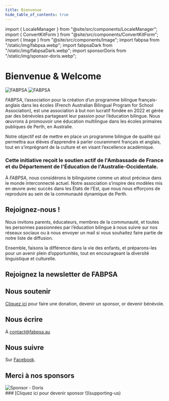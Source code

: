 ```yaml
---
title: Bienvenue
hide_table_of_contents: true
---
```


import { LocaleManager } from "@site/src/components/LocaleManager";
import { ConvertKitForm } from "@site/src/components/ConvertKitForm";
import { Image } from "@site/src/components/Image";
import fabpsa from "/static/img/fabpsa.webp";
import fabpsaDark from "/static/img/fabpsaDark.webp";
import sponsorDoris from "/static/img/sponsor-doris.webp";

<LocaleManager />

# Bienvenue & Welcome

<Image className="lightOnly" src={fabpsa} alt="FABPSA" width={250} height={318} />

<Image className="darkOnly" src={fabpsaDark} alt="FABPSA" width={250} height={318} />

<div style={{ marginTop: "48px" }} />

<em>FABPSA</em>, l’association pour la création d’un programme bilingue français-anglais dans les écoles (French Australian Bilingual Program for School Association), est une association à but non lucratif fondée en 2022 et gérée par des bénévoles partageant leur passion pour l’éducation bilingue. Nous œuvrons à promouvoir une éducation multilingue dans les écoles primaires publiques de Perth, en Australie.

Notre objectif est de mettre en place un programme bilingue de qualité qui permettra aux élèves d’apprendre à parler couramment français et anglais, tout en s’imprégnant de la culture et en visant l’excellence académique.

<div style={{ marginTop: "48px" }} className="textCenter">

### Cette initiative reçoit le soutien actif de l'Ambassade de France et du Département de l'Éducation de l'Australie-Occidentale.

</div>

<div style={{ marginTop: "48px" }} />

À <em>FABPSA</em>, nous considérons le bilinguisme comme un atout précieux dans le monde interconnecté actuel. Notre association s’inspire des modèles mis en œuvre avec succès dans les États de l’Est, que nous nous efforçons de reproduire au sein de la communauté dynamique de Perth.

<div style={{ marginTop: "48px" }} className="frame">

## Rejoignez-nous !

Nous invitons parents, éducateurs, membres de la communauté, et toutes les personnes passionnées par l’éducation bilingue à nous suivre sur nos réseaux sociaux ou à nous envoyer un mail si vous souhaitez faire partie de notre liste de diffusion.

Ensemble, faisons la différence dans la vie des enfants, et préparons-les pour un avenir plein d’opportunités, tout en encourageant la diversité linguistique et culturelle.

<div style={{ marginTop: "48px" }} />

<div className="textCenter">

## Rejoignez la newsletter de FABPSA

<ConvertKitForm />

<div style={{ marginTop: "32px" }} />

## Nous soutenir

[Cliquez ici](supporting-us) pour faire une donation, devenir un sponsor, or devenir bénévole.

## Nous écrire

À contact@fabpsa.au

<div style={{ marginTop: "32px" }} />

## Nous suivre

Sur [Facebook](https://www.facebook.com/profile.php?id=100081751441463).

</div>

</div>

<div style={{ marginTop: "48px" }} />

## Merci à nos sponsors

<Image src={sponsorDoris} alt="Sponsor - Doris" width={600} height={274} />

<div style={{ maxWidth: "700px", margin: "32px auto" }} className="frame textCenter">
### [Cliquez ici pour devenir sponsor !](supporting-us)

</div>
